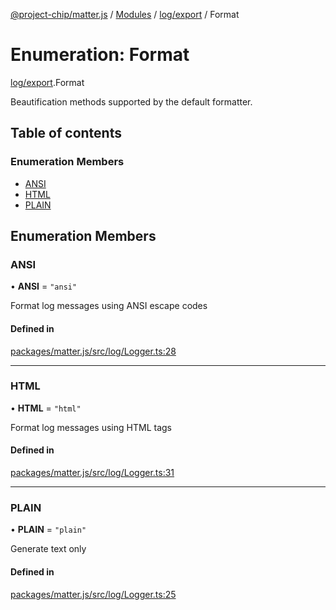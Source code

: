 [@project-chip/matter.js](../README.md) / [Modules](../modules.md) / [log/export](../modules/log_export.md) / Format

# Enumeration: Format

[log/export](../modules/log_export.md).Format

Beautification methods supported by the default formatter.

## Table of contents

### Enumeration Members

- [ANSI](log_export.Format.md#ansi)
- [HTML](log_export.Format.md#html)
- [PLAIN](log_export.Format.md#plain)

## Enumeration Members

### ANSI

• **ANSI** = ``"ansi"``

Format log messages using ANSI escape codes

#### Defined in

[packages/matter.js/src/log/Logger.ts:28](https://github.com/project-chip/matter.js/blob/16d5b0d/packages/matter.js/src/log/Logger.ts#L28)

___

### HTML

• **HTML** = ``"html"``

Format log messages using HTML tags

#### Defined in

[packages/matter.js/src/log/Logger.ts:31](https://github.com/project-chip/matter.js/blob/16d5b0d/packages/matter.js/src/log/Logger.ts#L31)

___

### PLAIN

• **PLAIN** = ``"plain"``

Generate text only

#### Defined in

[packages/matter.js/src/log/Logger.ts:25](https://github.com/project-chip/matter.js/blob/16d5b0d/packages/matter.js/src/log/Logger.ts#L25)
